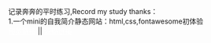 记录奔奔的平时练习,Record my study thanks： </br>
1.一个mini的自我简介静态网站：html,css,fontawesome初体验
</br><a href="https://www.qbenben.com/dailydemo/MiniResumeDemo/" target="_blank" style="color:white">预览链接</a> || <a href="https://github.com/Zhengqbbb/dailydemo/tree/master/MiniResumeDemo" target="_blank" style="color:white">源码链接</a>
